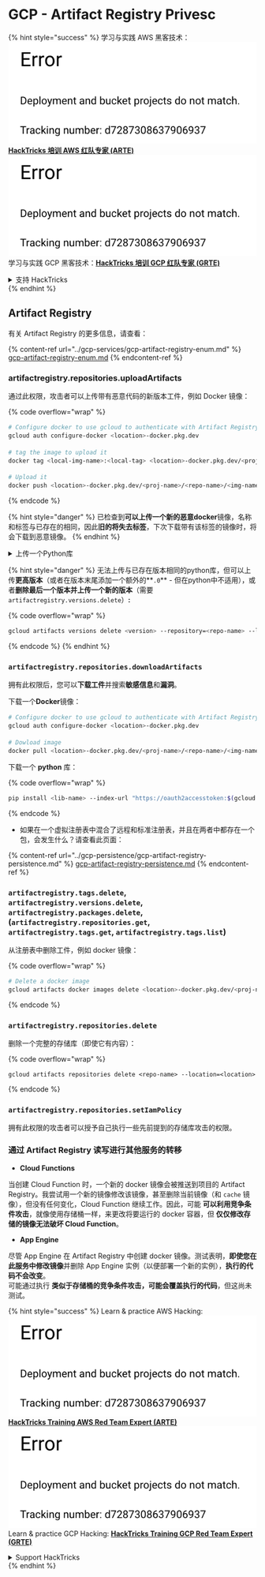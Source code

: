 # GCP - Artifact Registry Privesc

{% hint style="success" %}
学习与实践 AWS 黑客技术：<img src="../../../.gitbook/assets/image (1) (1).png" alt="" data-size="line">[**HackTricks 培训 AWS 红队专家 (ARTE)**](https://training.hacktricks.xyz/courses/arte)<img src="../../../.gitbook/assets/image (1) (1).png" alt="" data-size="line">\
学习与实践 GCP 黑客技术：<img src="../../../.gitbook/assets/image (2).png" alt="" data-size="line">[**HackTricks 培训 GCP 红队专家 (GRTE)**<img src="../../../.gitbook/assets/image (2).png" alt="" data-size="line">](https://training.hacktricks.xyz/courses/grte)

<details>

<summary>支持 HackTricks</summary>

* 查看 [**订阅计划**](https://github.com/sponsors/carlospolop)!
* **加入** 💬 [**Discord 群组**](https://discord.gg/hRep4RUj7f) 或 [**Telegram 群组**](https://t.me/peass) 或 **关注** 我们的 **Twitter** 🐦 [**@hacktricks\_live**](https://twitter.com/hacktricks\_live)**.**
* **通过向** [**HackTricks**](https://github.com/carlospolop/hacktricks) 和 [**HackTricks Cloud**](https://github.com/carlospolop/hacktricks-cloud) GitHub 仓库提交 PR 分享黑客技巧。

</details>
{% endhint %}

## Artifact Registry

有关 Artifact Registry 的更多信息，请查看：

{% content-ref url="../gcp-services/gcp-artifact-registry-enum.md" %}
[gcp-artifact-registry-enum.md](../gcp-services/gcp-artifact-registry-enum.md)
{% endcontent-ref %}

### artifactregistry.repositories.uploadArtifacts

通过此权限，攻击者可以上传带有恶意代码的新版本工件，例如 Docker 镜像：

{% code overflow="wrap" %}
```bash
# Configure docker to use gcloud to authenticate with Artifact Registry
gcloud auth configure-docker <location>-docker.pkg.dev

# tag the image to upload it
docker tag <local-img-name>:<local-tag> <location>-docker.pkg.dev/<proj-name>/<repo-name>/<img-name>:<tag>

# Upload it
docker push <location>-docker.pkg.dev/<proj-name>/<repo-name>/<img-name>:<tag>
```
{% endcode %}

{% hint style="danger" %}
已检查到**可以上传一个新的恶意docker**镜像，名称和标签与已存在的相同，因此**旧的将失去标签**，下次下载带有该标签的镜像时，将会下载到恶意镜像。
{% endhint %}

<details>

<summary>上传一个Python库</summary>

**首先创建要上传的库**（如果可以从注册表下载最新版本，可以跳过此步骤）：

1.  **设置项目结构**：

* 为您的库创建一个新目录，例如 `hello_world_library`。
* 在此目录中，创建另一个目录，使用您的包名称，例如 `hello_world`。
* 在您的包目录中，创建一个 `__init__.py` 文件。此文件可以为空，也可以包含您包的初始化内容。

```bash
mkdir hello_world_library
cd hello_world_library
mkdir hello_world
touch hello_world/__init__.py
```
2.  **编写库代码**：

* 在 `hello_world` 目录中，创建一个新的Python文件作为您的模块，例如 `greet.py`。
* 编写您的“Hello, World!”函数：

```python
# hello_world/greet.py
def say_hello():
return "Hello, World!"
```
3.  **创建 `setup.py` 文件**：

* 在 `hello_world_library` 目录的根目录中，创建一个 `setup.py` 文件。
* 此文件包含有关您的库的元数据，并告诉Python如何安装它。

```python
# setup.py
from setuptools import setup, find_packages

setup(
name='hello_world',
version='0.1',
packages=find_packages(),
install_requires=[
# 您的库所需的任何依赖项
],
)
```

**现在，上传库：**

1.  **构建您的包**：

* 从 `hello_world_library` 目录的根目录运行：

```sh
python3 setup.py sdist bdist_wheel
```
2. **配置twine的身份验证**（用于上传您的包）：
* 确保您已安装 `twine`（`pip install twine`）。
* 使用 `gcloud` 配置凭据：

{% code overflow="wrap" %}
````
```sh
twine upload --username 'oauth2accesstoken' --password "$(gcloud auth print-access-token)" --repository-url https://<location>-python.pkg.dev/<project-id>/<repo-name>/ dist/*
```
````
{% endcode %}

3. **清理构建**
```bash
rm -rf dist build hello_world.egg-info
```
</details>

{% hint style="danger" %}
无法上传与已存在版本相同的python库，但可以上传**更高版本**（或者在版本末尾添加一个额外的**`.0`** - 但在python中不适用），或者**删除最后一个版本并上传一个新的版本**（需要`artifactregistry.versions.delete`）**:**

{% code overflow="wrap" %}
```sh
gcloud artifacts versions delete <version> --repository=<repo-name> --location=<location> --package=<lib-name>
```
{% endcode %}
{% endhint %}

### `artifactregistry.repositories.downloadArtifacts`

拥有此权限后，您可以**下载工件**并搜索**敏感信息**和**漏洞**。

下载一个**Docker**镜像：
```sh
# Configure docker to use gcloud to authenticate with Artifact Registry
gcloud auth configure-docker <location>-docker.pkg.dev

# Dowload image
docker pull <location>-docker.pkg.dev/<proj-name>/<repo-name>/<img-name>:<tag>
```
下载一个 **python** 库：

{% code overflow="wrap" %}
```bash
pip install <lib-name> --index-url "https://oauth2accesstoken:$(gcloud auth print-access-token)@<location>-python.pkg.dev/<project-id>/<repo-name>/simple/" --trusted-host <location>-python.pkg.dev --no-cache-dir
```
{% endcode %}

* 如果在一个虚拟注册表中混合了远程和标准注册表，并且在两者中都存在一个包，会发生什么？请查看此页面：

{% content-ref url="../gcp-persistence/gcp-artifact-registry-persistence.md" %}
[gcp-artifact-registry-persistence.md](../gcp-persistence/gcp-artifact-registry-persistence.md)
{% endcontent-ref %}

### `artifactregistry.tags.delete`, `artifactregistry.versions.delete`, `artifactregistry.packages.delete`, (`artifactregistry.repositories.get`, `artifactregistry.tags.get`, `artifactregistry.tags.list`)

从注册表中删除工件，例如 docker 镜像：

{% code overflow="wrap" %}
```bash
# Delete a docker image
gcloud artifacts docker images delete <location>-docker.pkg.dev/<proj-name>/<repo-name>/<img-name>:<tag>
```
{% endcode %}

### `artifactregistry.repositories.delete`

删除一个完整的存储库（即使它有内容）：

{% code overflow="wrap" %}
```
gcloud artifacts repositories delete <repo-name> --location=<location>
```
{% endcode %}

### `artifactregistry.repositories.setIamPolicy`

拥有此权限的攻击者可以授予自己执行一些先前提到的存储库攻击的权限。

### 通过 Artifact Registry 读写进行其他服务的转移

* **Cloud Functions**

当创建 Cloud Function 时，一个新的 docker 镜像会被推送到项目的 Artifact Registry。我尝试用一个新的镜像修改该镜像，甚至删除当前镜像（和 `cache` 镜像），但没有任何变化，Cloud Function 继续工作。因此，可能 **可以利用竞争条件攻击**，就像使用存储桶一样，来更改将要运行的 docker 容器，但 **仅仅修改存储的镜像无法破坏 Cloud Function**。

* **App Engine**

尽管 App Engine 在 Artifact Registry 中创建 docker 镜像。测试表明，**即使您在此服务中修改镜像**并删除 App Engine 实例（以便部署一个新的实例），**执行的代码不会改变**。\
可能通过执行 **类似于存储桶的竞争条件攻击，可能会覆盖执行的代码**，但这尚未测试。

{% hint style="success" %}
Learn & practice AWS Hacking:<img src="../../../.gitbook/assets/image (1) (1).png" alt="" data-size="line">[**HackTricks Training AWS Red Team Expert (ARTE)**](https://training.hacktricks.xyz/courses/arte)<img src="../../../.gitbook/assets/image (1) (1).png" alt="" data-size="line">\
Learn & practice GCP Hacking: <img src="../../../.gitbook/assets/image (2).png" alt="" data-size="line">[**HackTricks Training GCP Red Team Expert (GRTE)**<img src="../../../.gitbook/assets/image (2).png" alt="" data-size="line">](https://training.hacktricks.xyz/courses/grte)

<details>

<summary>Support HackTricks</summary>

* Check the [**subscription plans**](https://github.com/sponsors/carlospolop)!
* **Join the** 💬 [**Discord group**](https://discord.gg/hRep4RUj7f) or the [**telegram group**](https://t.me/peass) or **follow** us on **Twitter** 🐦 [**@hacktricks\_live**](https://twitter.com/hacktricks\_live)**.**
* **Share hacking tricks by submitting PRs to the** [**HackTricks**](https://github.com/carlospolop/hacktricks) and [**HackTricks Cloud**](https://github.com/carlospolop/hacktricks-cloud) github repos.

</details>
{% endhint %}

